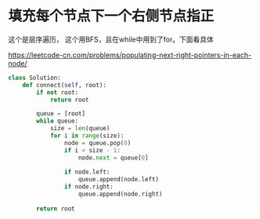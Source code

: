 # 填充每个节点下一个右侧节点指正

这个是层序遍历， 这个用BFS，且在while中用到了for。下面看具体

https://leetcode-cn.com/problems/populating-next-right-pointers-in-each-node/

```python
class Solution:
    def connect(self, root):    
        if not root:
            return root

        queue = [root]
        while queue:
            size = len(queue)
            for i in range(size):
                node = queue.pop(0)
                if i < size - 1:
                    node.next = queue[0]
                
                if node.left:
                    queue.append(node.left)
                if node.right:
                    queue.append(node.right)
        
        return root
```
